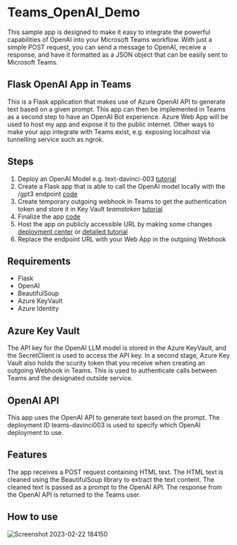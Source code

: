 # Teams_OpenAI_Demo
This sample app is designed to make it easy to integrate the powerful capabilities of OpenAI into your Microsoft Teams workflow. With just a simple POST request, you can send a message to OpenAI, receive a response, and have it formatted as a JSON object that can be easily sent to Microsoft Teams. 

## Flask OpenAI App in Teams
This is a Flask application that makes use of Azure OpenAI API to generate text based on a given prompt. This app can then be implemented in Teams as a second step to have an OpenAI Bot experience. Azure Web App will be used to host my app and expose it to the public internet. Other ways to make your app integrate with Teams exist, e.g. exposing localhost via tunnelling service such as ngrok.

## Steps
1. Deploy an OpenAI Model e.g. text-davinci-003 [tutorial](https://learn.microsoft.com/en-us/azure/cognitive-services/openai/how-to/create-resource?pivots=web-portal)
2. Create a Flask app that is able to call the OpenAI model locally with the /gpt3 endpoint [code](https://github.com/margauxvp/OpenAI_FlaskApp/blob/main/app.py)
3. Create temporary outgoing webhook in Teams to get the authentication token and store it in Key Vault *teamstoken* [tutorial](https://learn.microsoft.com/en-us/microsoftteams/platform/webhooks-and-connectors/how-to/add-outgoing-webhook?tabs=urljsonpayload%2Cdotnet)
4. Finalize the app [code](https://github.com/margauxvp/Teams_OpenAI_Demo/blob/main/app.py)
5. Host the app on publicly accessible URL by making some changes [deployment center](https://learn.microsoft.com/en-us/azure/app-service/deploy-github-actions?tabs=applevel#use-the-deployment-center) or [detailed tutorial](https://learn.microsoft.com/en-us/azure/app-service/quickstart-python?tabs=flask%2Cwindows%2Cazure-portal%2Cvscode-deploy%2Cdeploy-instructions-azportal%2Cterminal-bash%2Cdeploy-instructions-zip-azcli) 
6. Replace the endpoint URL with your Web App in the outgoing Webhook

## Requirements
* Flask
* OpenAI
* BeautifulSoup
* Azure KeyVault
* Azure Identity

## Azure Key Vault
The API key for the OpenAI LLM model is stored in the Azure KeyVault, and the SecretClient is used to access the API key.
In a second stage, Azure Key Vault also holds the scurity token that you receive when creating an outgoing Webhook in Teams. This is used to authenticate calls between Teams and the designated outside service.

## OpenAI API
This app uses the OpenAI API to generate text based on the prompt. The deployment ID teams-davinci003 is used to specify which OpenAI deployment to use.

## Features
The app receives a POST request containing HTML text.
The HTML text is cleaned using the BeautifulSoup library to extract the text content.
The cleaned text is passed as a prompt to the OpenAI API.
The response from the OpenAI API is returned to the Teams user.

## How to use
![Screenshot 2023-02-22 184150](https://user-images.githubusercontent.com/33750077/220710524-3afda81a-1338-45f0-8c44-777649252cc7.jpg)

